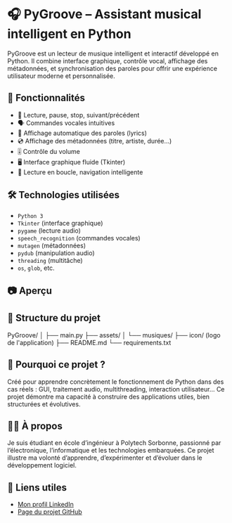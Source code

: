 # 🎧 PyGroove – Assistant musical intelligent en Python

PyGroove est un lecteur de musique intelligent et interactif développé en Python. Il combine interface graphique, contrôle vocal, affichage des métadonnées, et synchronisation des paroles pour offrir une expérience utilisateur moderne et personnalisée.

## 🚀 Fonctionnalités

- 🎵 Lecture, pause, stop, suivant/précédent
- 🗣️ Commandes vocales intuitives
- 🎤 Affichage automatique des paroles (lyrics)
- 💿 Affichage des métadonnées (titre, artiste, durée…)
- 🎚️ Contrôle du volume
- 🖥️ Interface graphique fluide (Tkinter)
- 🔁 Lecture en boucle, navigation intelligente

## 🛠️ Technologies utilisées

- `Python 3`
- `Tkinter` (interface graphique)
- `pygame` (lecture audio)
- `speech_recognition` (commandes vocales)
- `mutagen` (métadonnées)
- `pydub` (manipulation audio)
- `threading` (multitâche)
- `os`, `glob`, etc.

## 📷 Aperçu



## 📂 Structure du projet

PyGroove/
│
├── main.py
├── assets/
│ └── musiques/
├── icon/ (logo de l'application)
├── README.md
└── requirements.txt


## 🧠 Pourquoi ce projet ?

Créé pour apprendre concrètement le fonctionnement de Python dans des cas réels : GUI, traitement audio, multithreading, interaction utilisateur... Ce projet démontre ma capacité à construire des applications utiles, bien structurées et évolutives.

## 🙋‍♂️ À propos

Je suis étudiant en école d’ingénieur à Polytech Sorbonne, passionné par l’électronique, l’informatique et les technologies embarquées. Ce projet illustre ma volonté d’apprendre, d’expérimenter et d’évoluer dans le développement logiciel.

## 🔗 Liens utiles

- [Mon profil LinkedIn](https://www.linkedin.com/in/enriquealex)
- [Page du projet GitHub](https://github.com/ton-utilisateur/PyGroove)


